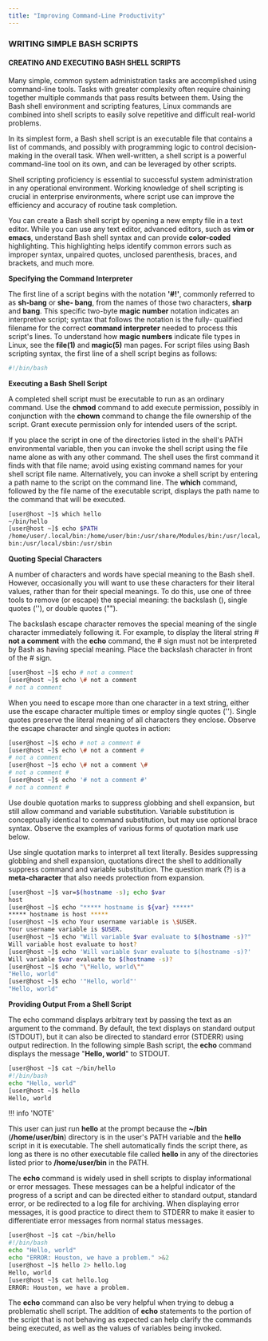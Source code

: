 ```yaml
---
title: "Improving Command-Line Productivity"
---
```


### WRITING SIMPLE BASH SCRIPTS

#### CREATING AND EXECUTING BASH SHELL SCRIPTS

Many simple, common system administration tasks are accomplished using command-line tools.
Tasks with greater complexity often require chaining together multiple commands that pass
results between them. Using the Bash shell environment and scripting features, Linux commands
are combined into shell scripts to easily solve repetitive and difficult real-world problems.

In its simplest form, a Bash shell script is an executable file that contains a list of commands, and
possibly with programming logic to control decision-making in the overall task. When well-written,
a shell script is a powerful command-line tool on its own, and can be leveraged by other scripts.

Shell scripting proficiency is essential to successful system administration in any operational
environment. Working knowledge of shell scripting is crucial in enterprise environments, where
script use can improve the efficiency and accuracy of routine task completion.

You can create a Bash shell script by opening a new empty file in a text editor. While you can
use any text editor, advanced editors, such as **vim or emacs**, understand Bash shell syntax and
can provide **color-coded** highlighting. This highlighting helps identify common errors such as
improper syntax, unpaired quotes, unclosed parenthesis, braces, and brackets, and much more.

**Specifying the Command Interpreter**

The first line of a script begins with the notation **'#!'**, commonly referred to as **sh-bang** or **she-
bang**, from the names of those two characters, **sharp** and **bang**. This specific two-byte **magic
number** notation indicates an interpretive script; syntax that follows the notation is the fully-
qualified filename for the correct **command interpreter** needed to process this script's lines.
To understand how **magic numbers** indicate file types in Linux, see the **file(1)** and **magic(5)**
man pages. For script files using Bash scripting syntax, the first line of a shell script begins as
follows:

```bash
#!/bin/bash
```
**Executing a Bash Shell Script**

A completed shell script must be executable to run as an ordinary command. Use the **chmod**
command to add execute permission, possibly in conjunction with the **chown** command to change
the file ownership of the script. Grant execute permission only for intended users of the script.

If you place the script in one of the directories listed in the shell's PATH environmental variable,
then you can invoke the shell script using the file name alone as with any other command. The shell
uses the first command it finds with that file name; avoid using existing command names for your
shell script file name. Alternatively, you can invoke a shell script by entering a path name to the
script on the command line. The **which** command, followed by the file name of the executable
script, displays the path name to the command that will be executed.

```bash
[user@host ~]$ which hello
~/bin/hello
[user@host ~]$ echo $PATH
/home/user/.local/bin:/home/user/bin:/usr/share/Modules/bin:/usr/local/bin:/usr/
bin:/usr/local/sbin:/usr/sbin
```

**Quoting Special Characters**

A number of characters and words have special meaning to the Bash shell. However, occasionally
you will want to use these characters for their literal values, rather than for their special meanings.
To do this, use one of three tools to remove (or escape) the special meaning: the backslash (\),
single quotes (''), or double quotes ("").

The backslash escape character removes the special meaning of the single character immediately
following it. For example, to display the literal string # **not a comment** with the **echo** command,
the # sign must not be interpreted by Bash as having special meaning. Place the backslash
character in front of the # sign.

```bash
[user@host ~]$ echo # not a comment
[user@host ~]$ echo \# not a comment
# not a comment

```

When you need to escape more than one character in a text string, either use the escape
character multiple times or employ single quotes (''). Single quotes preserve the literal meaning of
all characters they enclose. Observe the escape character and single quotes in action:

```bash
[user@host ~]$ echo # not a comment #
[user@host ~]$ echo \# not a comment #
# not a comment
[user@host ~]$ echo \# not a comment \#
# not a comment #
[user@host ~]$ echo '# not a comment #'
# not a comment #

```

Use double quotation marks to suppress globbing and shell expansion, but still allow command
and variable substitution. Variable substitution is conceptually identical to command substitution,
but may use optional brace syntax. Observe the examples of various forms of quotation mark use
below.

Use single quotation marks to interpret all text literally. Besides suppressing globbing and shell
expansion, quotations direct the shell to additionally suppress command and variable substitution.
The question mark (?) is a **meta-character** that also needs protection from expansion.

```bash
[user@host ~]$ var=$(hostname -s); echo $var
host
[user@host ~]$ echo "***** hostname is ${var} *****"
***** hostname is host *****
[user@host ~]$ echo Your username variable is \$USER.
Your username variable is $USER.
[user@host ~]$ echo "Will variable $var evaluate to $(hostname -s)?"
Will variable host evaluate to host?
[user@host ~]$ echo 'Will variable $var evaluate to $(hostname -s)?'
Will variable $var evaluate to $(hostname -s)?
[user@host ~]$ echo "\"Hello, world\""
"Hello, world"
[user@host ~]$ echo '"Hello, world"'
"Hello, world"
```
**Providing Output From a Shell Script**

The echo command displays arbitrary text by passing the text as an argument to the command.
By default, the text displays on standard output (STDOUT), but it can also be directed to standard
error (STDERR) using output redirection. In the following simple Bash script, the **echo** command
displays the message "**Hello, world**" to STDOUT.

```bash
[user@host ~]$ cat ~/bin/hello
#!/bin/bash
echo "Hello, world"
[user@host ~]$ hello
Hello, world

```
!!! info 'NOTE'
  
  This user can just run **hello** at the prompt because the **~/bin** (**/home/user/bin**)
  directory is in the user's PATH variable and the **hello** script in it is executable. The
  shell automatically finds the script there, as long as there is no other executable file
  called **hello** in any of the directories listed prior to **/home/user/bin** in the PATH.

The **echo** command is widely used in shell scripts to display informational or error messages.
These messages can be a helpful indicator of the progress of a script and can be directed either to
standard output, standard error, or be redirected to a log file for archiving. When displaying error
messages, it is good practice to direct them to STDERR to make it easier to differentiate error
messages from normal status messages.

```bash
[user@host ~]$ cat ~/bin/hello
#!/bin/bash
echo "Hello, world"
echo "ERROR: Houston, we have a problem." >&2
[user@host ~]$ hello 2> hello.log
Hello, world
[user@host ~]$ cat hello.log
ERROR: Houston, we have a problem.

```
The **echo** command can also be very helpful when trying to debug a problematic shell script. The
addition of **echo** statements to the portion of the script that is not behaving as expected can help
clarify the commands being executed, as well as the values of variables being invoked.